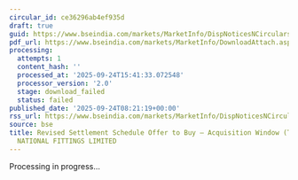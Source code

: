 ```yaml
---
circular_id: ce36296ab4ef935d
draft: true
guid: https://www.bseindia.com/markets/MarketInfo/DispNoticesNCirculars.aspx?Noticeid={6C575BF9-A6B4-40A8-B20F-07E2121BDC92}&noticeno=20250924-9&dt=09/24/2025&icount=9&totcount=60&flag=0
pdf_url: https://www.bseindia.com/markets/MarketInfo/DownloadAttach.aspx?id=20250924-9&attachedId=
processing:
  attempts: 1
  content_hash: ''
  processed_at: '2025-09-24T15:41:33.072548'
  processor_version: '2.0'
  stage: download_failed
  status: failed
published_date: '2025-09-24T08:21:19+00:00'
rss_url: https://www.bseindia.com/markets/MarketInfo/DispNoticesNCirculars.aspx?Noticeid={6C575BF9-A6B4-40A8-B20F-07E2121BDC92}&noticeno=20250924-9&dt=09/24/2025&icount=9&totcount=60&flag=0
source: bse
title: Revised Settlement Schedule Offer to Buy – Acquisition Window (Takeover) for
  NATIONAL FITTINGS LIMITED
---
```


Processing in progress...